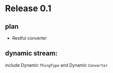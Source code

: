 # Release 0.1

## plan

- Restful converter

## dynamic stream:
 
include Dynamic `ThingType` and Dynamic `Converter`